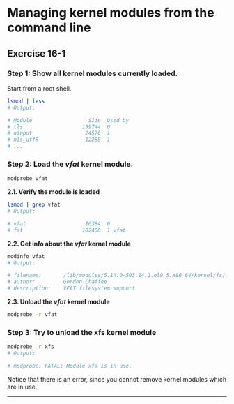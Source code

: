 # Managing kernel modules from the command line
## Exercise 16-1


### Step 1: Show all kernel modules currently loaded. 

Start from a root shell. 

```bash
lsmod | less
# Output:

# Module                  Size  Used by
# tls                   159744  0
# uinput                 24576  1
# nls_utf8               12288  1
# ...
```

### Step 2: Load the *vfat* kernel module.

```bash
modprobe vfat
```

**2.1. Verify the module is loaded**

```bash
lsmod | grep vfat
# Output:

# vfat                   16384  0
# fat                   102400  1 vfat
```

**2.2. Get info about the *vfat* kernel module**

```bash
modinfo vfat
# Output:

# filename:       /lib/modules/5.14.0-503.14.1.el9_5.x86_64/kernel/fs/fat/vfat.ko.xz
# author:         Gordon Chaffee
# description:    VFAT filesystem support
```

**2.3. Unload the *vfat* kernel module**

```bash
modprobe -r vfat
```


### Step 3: Try to unload the xfs kernel module

```bash
modprobe -r xfs
# Output:

# modprobe: FATAL: Module xfs is in use.
```

Notice that there is an error, since you cannot remove kernel modules which are in use.

---